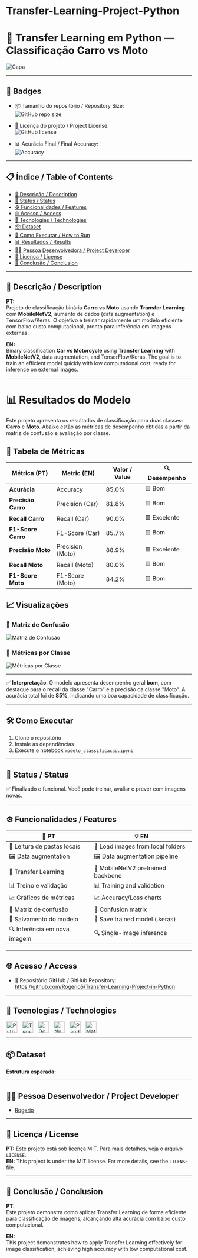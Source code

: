 # Transfer-Learning-Project-Python


# 🧠 Transfer Learning em Python — Classificação Carro vs Moto

![Capa](results/grafico_acuracia.png)

---

## 🏅 Badges

- 📦 Tamanho do repositório / Repository Size:  
  ![GitHub repo size](https://img.shields.io/github/repo-size/Rogerio5/Transfer-Learning-Project-in-Python)

- 📄 Licença do projeto / Project License:  
  ![GitHub license](https://img.shields.io/github/license/Rogerio5/Transfer-Learning-Project-in-Python)

- 📊 Acurácia Final / Final Accuracy:  
  ![Accuracy](https://img.shields.io/badge/accuracy-atualizar%20ap%C3%B3s%20treino-blue)

---

## 📋 Índice / Table of Contents

- [📖 Descrição / Description](#📖-descrição--description)
- [🚧 Status / Status](#🚧-status--status)
- [⚙️ Funcionalidades / Features](#⚙️-funcionalidades--features)
- [🌐 Acesso / Access](#🌐-acesso--access)
- [🧰 Tecnologias / Technologies](#🧰-tecnologias--technologies)
- [📦 Dataset](#📦-dataset)
- [🧪 Como Executar / How to Run](#🧪-como-executar--how-to-run)
- [📊 Resultados / Results](#📊-resultados--results)
- [👨‍💻 Pessoa Desenvolvedora / Project Developer](#👨‍💻-pessoa-desenvolvedora--project-developer)
- [📜 Licença / License](#📜-licença--license)
- [🏁 Conclusão / Conclusion](#🏁-conclusão--conclusion)

---

## 📖 Descrição / Description

**PT:**  
Projeto de classificação binária **Carro vs Moto** usando **Transfer Learning** com **MobileNetV2**, aumento de dados (data augmentation) e TensorFlow/Keras. O objetivo é treinar rapidamente um modelo eficiente com baixo custo computacional, pronto para inferência em imagens externas.

**EN:**  
Binary classification **Car vs Motorcycle** using **Transfer Learning** with **MobileNetV2**, data augmentation, and TensorFlow/Keras. The goal is to train an efficient model quickly with low computational cost, ready for inference on external images.

---

# 📊 Resultados do Modelo

Este projeto apresenta os resultados de classificação para duas classes: **Carro** e **Moto**. Abaixo estão as métricas de desempenho obtidas a partir da matriz de confusão e avaliação por classe.

## 🔢 Tabela de Métricas

| Métrica (PT)         | Metric (EN)       | Valor / Value | 🔍 Desempenho |
|----------------------|-------------------|----------------|----------------|
| **Acurácia**         | Accuracy          | 85.0%          | 🟨 Bom         |
| **Precisão Carro**   | Precision (Car)   | 81.8%          | 🟨 Bom         |
| **Recall Carro**     | Recall (Car)      | 90.0%          | 🟩 Excelente   |
| **F1-Score Carro**   | F1-Score (Car)    | 85.7%          | 🟨 Bom         |
| **Precisão Moto**    | Precision (Moto)  | 88.9%          | 🟩 Excelente   |
| **Recall Moto**      | Recall (Moto)     | 80.0%          | 🟨 Bom         |
| **F1-Score Moto**    | F1-Score (Moto)   | 84.2%          | 🟨 Bom         |

## 📈 Visualizações

### 🔹 Matriz de Confusão

![Matriz de Confusão](resultados/matriz_confusao.png)

### 🔹 Métricas por Classe

![Métricas por Classe](resultados/metricas_por_classe.png)

---
✅ **Interpretação**: O modelo apresenta desempenho geral **bom**, com destaque para o recall da classe "Carro" e a precisão da classe "Moto". A acurácia total foi de **85%**, indicando uma boa capacidade de classificação.

---

## 🛠️ Como Executar

1. Clone o repositório
2. Instale as dependências
3. Execute o notebook `modelo_classificacao.ipynb`

---

## 🚧 Status / Status

✅ Finalizado e funcional. Você pode treinar, avaliar e prever com imagens novas.

---

## ⚙️ Funcionalidades / Features

| 🧩 PT                          | 💡 EN                               |
|-------------------------------|--------------------------------------|
| 📂 Leitura de pastas locais   | 📂 Load images from local folders    |
| 🖼️ Data augmentation          | 🖼️ Data augmentation pipeline        |
| 🧠 Transfer Learning          | 🧠 MobileNetV2 pretrained backbone   |
| 📊 Treino e validação         | 📊 Training and validation           |
| 📈 Gráficos de métricas       | 📈 Accuracy/Loss charts              |
| 🧾 Matriz de confusão         | 🧾 Confusion matrix                  |
| 💾 Salvamento do modelo       | 💾 Save trained model (.keras)       |
| 🔍 Inferência em nova imagem  | 🔍 Single-image inference            |

---

## 🌐 Acesso / Access

- 🔗 Repositório GitHub / GitHub Repository:  
  https://github.com/Rogerio5/Transfer-Learning-Project-in-Python

---

## 🧰 Tecnologias / Technologies

<p>
  <img align="left" alt="Python" title="Python" width="30px" style="padding-right: 10px;" src="https://cdn.jsdelivr.net/gh/devicons/devicon@latest/icons/python/python-original.svg" />
  <img align="left" alt="TensorFlow" title="TensorFlow" width="30px" style="padding-right: 10px;" src="https://cdn.jsdelivr.net/gh/devicons/devicon@latest/icons/tensorflow/tensorflow-original.svg" />
  <img align="left" alt="Google Colab" title="Google Colab" width="30px" style="padding-right: 10px;" src="https://cdn.jsdelivr.net/gh/devicons/devicon@latest/icons/googlecolab/googlecolab-plain.svg" />
  <img align="left" alt="NumPy" title="NumPy" width="30px" style="padding-right: 10px;" src="https://cdn.jsdelivr.net/gh/devicons/devicon@latest/icons/numpy/numpy-original.svg" />
  <img align="left" alt="Pandas" title="Pandas" width="30px" style="padding-right: 10px;" src="https://cdn.jsdelivr.net/gh/devicons/devicon@latest/icons/pandas/pandas-original.svg" />
  <img align="left" alt="Matplotlib" title="Matplotlib" width="30px" style="padding-right: 10px;" src="https://cdn.jsdelivr.net/gh/devicons/devicon@latest/icons/matplotlib/matplotlib-original.svg" />
</p>

<br clear="all"/>

---

## 📦 Dataset

**Estrutura esperada:**

---

## 👨‍💻 Pessoa Desenvolvedor / Project Developer

- [Rogerio](https://github.com/Rogerio5)

---

## 📜 Licença / License

**PT:** Este projeto está sob licença MIT. Para mais detalhes, veja o arquivo `LICENSE`.  
**EN:** This project is under the MIT license. For more details, see the `LICENSE` file.

---

## 🏁 Conclusão / Conclusion

**PT:**  
Este projeto demonstra como aplicar Transfer Learning de forma eficiente para classificação de imagens, alcançando alta acurácia com baixo custo computacional.

**EN:**  
This project demonstrates how to apply Transfer Learning effectively for image classification, achieving high accuracy with low computational cost.

